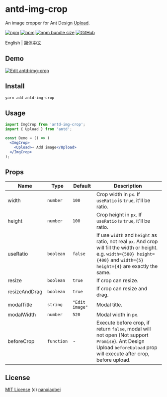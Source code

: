 # antd-img-crop

An image cropper for Ant Design [Upload](https://ant.design/components/upload/).

[![npm](https://img.shields.io/npm/v/antd-img-crop.svg?style=flat-square)](https://www.npmjs.com/package/antd-img-crop)
[![npm](https://img.shields.io/npm/dt/antd-img-crop?style=flat-square)](https://www.npmtrends.com/antd-img-crop)
[![npm bundle size](https://img.shields.io/bundlephobia/minzip/antd-img-crop?style=flat-square)](https://bundlephobia.com/result?p=antd-img-crop)
[![GitHub](https://img.shields.io/github/license/nanxiaobei/antd-img-crop?style=flat-square)](https://github.com/nanxiaobei/antd-img-crop/blob/master/LICENSE)

English | [简体中文](./README.zh-CN.md)

## Demo

[![Edit antd-img-crop](https://codesandbox.io/static/img/play-codesandbox.svg)](https://codesandbox.io/s/antd-img-crop-4qoom5p9x4?fontsize=14)

## Install

```sh
yarn add antd-img-crop
```

## Usage

```jsx harmony
import ImgCrop from 'antd-img-crop';
import { Upload } from 'antd';

const Demo = () => (
  <ImgCrop>
    <Upload>+ Add image</Upload>
  </ImgCrop>
);
```

## Props

| Name          | Type       | Default        | Description                                                                                                                                                                   |
| ------------- | ---------- | -------------- | ----------------------------------------------------------------------------------------------------------------------------------------------------------------------------- |
| width         | `number`   | `100`          | Crop width in `px`. If `useRatio` is `true`, it'll be ratio.                                                                                                                  |
| height        | `number`   | `100`          | Crop height in `px`. If `useRatio` is `true`, it'll be ratio.                                                                                                                 |
| useRatio      | `boolean`  | `false`        | If use `width` and `height` as ratio, not real `px`. And crop will fill the width or height. e.g. `width={500} height={400}` and `width={5} height={4}` are exactly the same. |
| resize        | `boolean`  | `true`         | If crop can resize.                                                                                                                                                           |
| resizeAndDrag | `boolean`  | `true`         | If crop can resize and drag.                                                                                                                                                  |
| modalTitle    | `string`   | `"Edit image"` | Modal title.                                                                                                                                                                  |
| modalWidth    | `number`   | `520`          | Modal width in `px`.                                                                                                                                                          |
| beforeCrop    | `function` | -              | Execute before crop, if return `false`, modal will not open (Not support `Promise`). Ant Design Upload `beforeUpload` prop will execute after crop, before upload.            |

## License

[MIT License](https://github.com/nanxiaobei/antd-img-crop/blob/master/LICENSE) (c) [nanxiaobei](https://mrlee.me/)
